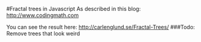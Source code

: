 #Fractal trees in Javascript
As described in this blog: http://www.codingmath.com

You can see the result here: http://carlenglund.se/Fractal-Trees/
###Todo: Remove trees that look weird
